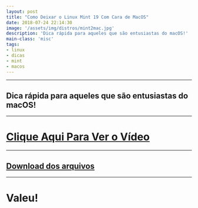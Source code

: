```yaml
---
layout: post
title: "Como Deixar o Linux Mint 19 Com Cara de MacOS"
date: 2018-07-24 22:14:30
image: '/assets/img/distros/mint2mac.jpg'
description: 'Dica rápida para aqueles que são entusiastas do macOS!'
main-class: 'misc'
tags:
- linux
- dicas
- mint
- macos
---
```


***

## Dica rápida para aqueles que são entusiastas do macOS!

***

# [Clique Aqui Para Ver o Vídeo](https://youtu.be/VgGP_mDvvPQ)

***

## [Download dos arquivos](http://bit.ly/2v38XhL)

***

# Valeu!
